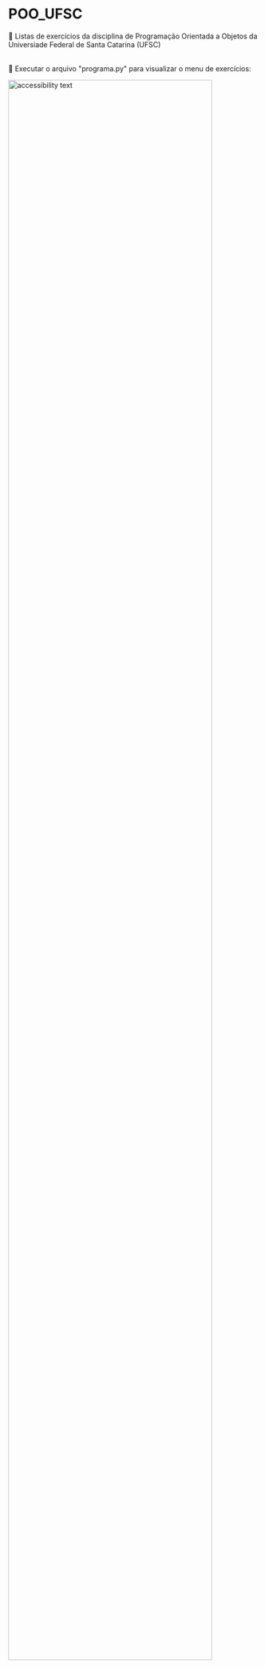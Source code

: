 # POO_UFSC
:memo: Listas de exercícios da disciplina de Programação Orientada a Objetos da Universiade Federal de Santa Catarina (UFSC)

<br>:pushpin: Executar o arquivo "programa.py" para visualizar o menu de exercícios:
<p>
  <img src="https://i.ibb.co/gmJSp5G/2021-02-08-21h43-48.png" width="90%" title="hover text" alt="accessibility text">
</p>

